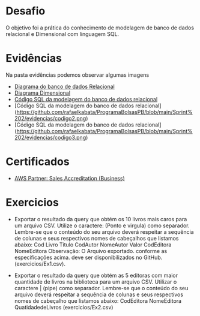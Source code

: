 # Desafio

O objetivo foi a prática do conhecimento de modelagem de banco de dados relacional e Dimensional com linguagem SQL.

</div>

# Evidências

Na pasta evidências podemos observar algumas imagens

- [Diagrama do banco de dados Relacional](https://github.com/rafaelkabata/ProgramaBolsasPB/blob/main/Sprint%202/evidencias/Diagrama_BDRelacional.png)
- [Diagrama Dimensional](https://github.com/rafaelkabata/ProgramaBolsasPB/blob/main/Sprint%202/evidencias/Diagrama_dimensional.png)
- [Código SQL da modelagem do banco de dados relacional](https://github.com/rafaelkabata/ProgramaBolsasPB/blob/main/Sprint%202/evidencias/codigo.png)
- [Código SQL da modelagem do banco de dados relacional] (https://github.com/rafaelkabata/ProgramaBolsasPB/blob/main/Sprint%202/evidencias/codigo2.png)
- [Código SQL da modelagem do banco de dados relacional] (https://github.com/rafaelkabata/ProgramaBolsasPB/blob/main/Sprint%202/evidencias/codigo3.png)


</div>

# Certificados

- [AWS Partner: Sales Accreditation (Business)](https://github.com/rafaelkabata/ProgramaBolsasPB/blob/main/Sprint%202/certificados/13660_3_5266074_1712335956_AWS%20Course%20Completion%20Certificate.pdf)

</div>

# Exercicios


- Exportar o resultado da query que obtém os 10 livros mais caros para um arquivo CSV. Utilize o caractere: (Ponto e virgula) como separador. Lembre-se que o conteúdo do seu arquivo deverá respeitar a sequência de colunas e seus respectivos nomes de cabeçalhos que listamos abaixo:
Cod Livro
Titulo
CodAutor
NomeAutor
Valor
CodEditora
NomeEditora
Observação: O Arquivo exportado. conforme as especificações acima. deve ser disponibilizados no GitHub. (exercicios/Ex1.csv).

- Exportar o resultado da query que obtém as 5 editoras com maior quantidade de livros na biblioteca para um arquivo CSV. Utilizar o caractere | (pipe) como separador. Lembre-se que o conteúdo do seu arquivo deverá respeitar a sequência de colunas e seus respectivos nomes de cabeçalho que listamos abaixo:
CodEditora
NomeEditora
QuatidadedeLivros (exercicios/Ex2.csv)
